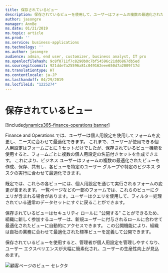 ```yaml
---
title: 保存されているビュー
description: 保存されているビューを使用して、ユーザーはフォームの複数の最適化されたビューを作成、保存、共有できます。
author: jasongre
manager: AnnBe
ms.date: 01/21/2019
ms.topic: article
ms.prod: ''
ms.service: business-applications
ms.technology: ''
ms.author: jasongre
audience: admin, end user, customizer, business analyst, IT pro
ms.openlocfilehash: 9c8f0711f7c8290b0c7bf54596c21dd6867db5ed
ms.sourcegitcommit: 921dde7a25596a81c049162eee650d7a2009f17d
ms.translationtype: HT
ms.contentlocale: ja-JP
ms.lasthandoff: 04/29/2019
ms.locfileid: "1225274"
---
```

# <a name="saved-views"></a>保存されているビュー
[!include[dynamics365-finance-operations banner](../includes/dynamics365-finance-operations.md)]

Finance and Operations では、ユーザーは個人用設定を使用してフォームを変更し、ニーズに合わせて最適化できます。 これまで、ユーザーが使用できる個人用設定はフォームごとに 1 セットだけでしたが、保存されているビュー機能を使用すると、フォームごとに複数の個人用設定の名前付きセットを作成できます。 これにより、ビジネス ユーザーはフォームの複数の最適化されたビューを作成、保存、共有し、各ビューを特定のユーザー グループや特定のビジネス タスクの実行に合わせて最適化できます。 

既定では、これらの各ビューには、個人用設定を通じて実行されるフォームの変更が含まれます。 一覧ページなどの一部のフォームでは、これらのビューにクエリが含まれる場合があります。ユーザーはクエリを使用して、フィルター処理されている通常のデータセットにすぐに戻ることができます。 

保存されているビューはセキュリティ ロールに "公開する" ことができるため、組織に新しく参加するユーザーは、新規ユーザーに付与されるロールに合わせて最適化されたビューに自動的にアクセスできます。 この公開機能により、組織は自社の業務に合わせて最適化された標準ビューを定義して公開できます。  

保存されているビューを使用すると、管理者が個人用設定を管理しやすくなり、ユーザー エクスペリエンスが大幅に簡素化され、ユーザーの生産性向上が見込めます。

![顧客ページのビュー セレクタ](media/customerViews.png  "顧客ページのビュー セレクタ")

